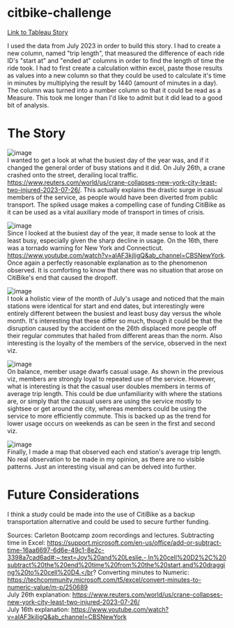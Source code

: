 # citbike-challenge

<a href="https://public.tableau.com/app/profile/evan.duffy/viz/CitiBike-Challenge_17041528829730/StationViews?publish=yes" re="nofollow">Link to Tableau Story</a>

I used the data from July 2023 in order to build this story. I had to create a new column, named "trip length", that measured the difference of each ride ID's "start at" and "ended at" columns in order to find the length of time the ride took. I had to first create a calculation within excel, paste those results as values into a new column so that they could be used to calculate it's time in minutes by multiplying the result by 1440 (amount of minutes in a day). The column was turned into a number column so that it could be read as a Measure. This took me longer than I'd like to admit but it did lead to a good bit of analysis.</br>

# The Story
![image](https://github.com/Duffye23/citibike-challenge/assets/58863493/8ddb2172-2d55-46f3-a0eb-6c0d96eaed53)</br>
I wanted to get a look at what the busiest day of the year was, and if it changed the general order of busy stations and it did. On July 26th, a crane crashed onto the street, derailing local traffic. https://www.reuters.com/world/us/crane-collapses-new-york-city-least-two-injured-2023-07-26/. This actually explains the drastic surge in casual members of the service, as people would have been diverted from public transport. The spiked usage makes a compelling case of funding CitiBike as it can be used as a vital auxiliary mode of transport in times of crisis. 

![image](https://github.com/Duffye23/citibike-challenge/assets/58863493/89d1d6ec-9b2a-4d53-9d35-ff6d33730d49)</br>
Since I looked at the busiest day of the year, it made sense to look at the least busy, especially given the sharp decline in usage. On the 16th, there was a tornado warning for New York and Connecticut. https://www.youtube.com/watch?v=aIAF3kjIigQ&ab_channel=CBSNewYork. Once again a perfectly reasonable explanation as to the phenomenon observed. It is comforting to know that there was no situation that arose on CitiBike's end that caused the dropoff.

![image](https://github.com/Duffye23/citibike-challenge/assets/58863493/3731477d-9e53-4434-aad5-e275f0a43d82)</br>
I took a holistic view of the month of July's usage and noticed that the main stations were identical for start and end dates, but interestingly were entirely different between the busiest and least busy day versus the whole month. It's interesting that these differ so much, though it could be that the disruption caused by the accident on the 26th displaced more people off their regular commutes that hailed from different areas than the norm. Also interesting is the loyalty of the members of the service, observed in the next viz. 

![image](https://github.com/Duffye23/citibike-challenge/assets/58863493/ba70c3b9-f6c0-41a0-a8a4-052c2eda5d27)</br>
On balance, member usage dwarfs casual usage. As shown in the previous viz, members are strongly loyal to repeated use of the service. However, what is interesting is that the casual user doubles members in terms of average trip length. This could be due unfamiliarity with where the stations are, or simply that the causual users are using the service mostly to sightsee or get around the city, whereas members could be using the service to more efficiently commute. This is backed up as the trend for lower usage occurs on weekends as can be seen in the first and second viz.

![image](https://github.com/Duffye23/citibike-challenge/assets/58863493/102d7b99-c7d5-479f-8915-63807ada9532)</br>
Finally, I made a map that observed each end station's average trip length. No real observation to be made in my opinion, as there are no visible patterns. Just an interesting visual and can be delved into further.

# Future Considerations
I think a study could be made into the use of CitiBike as a backup transportation alternative and could be used to secure further funding. 

Sources:
Carleton Bootcamp zoom recordings and lectures.
Subtracting time in Excel: https://support.microsoft.com/en-us/office/add-or-subtract-time-16aa6697-6d6e-49c1-8e2c-3398a7cad6ad#:~:text=Joy%20and%20Leslie.-,In%20cell%20D2%2C%20subtract%20the%20end%20time%20from%20the%20start,and%20dragging%20to%20cell%20D4.</br?
Converting minutes to Numeric: https://techcommunity.microsoft.com/t5/excel/convert-minutes-to-numeric-value/m-p/250689 </br>
July 26th explanation: https://www.reuters.com/world/us/crane-collapses-new-york-city-least-two-injured-2023-07-26/</br>
July 16th explanation: https://www.youtube.com/watch?v=aIAF3kjIigQ&ab_channel=CBSNewYork</br>





